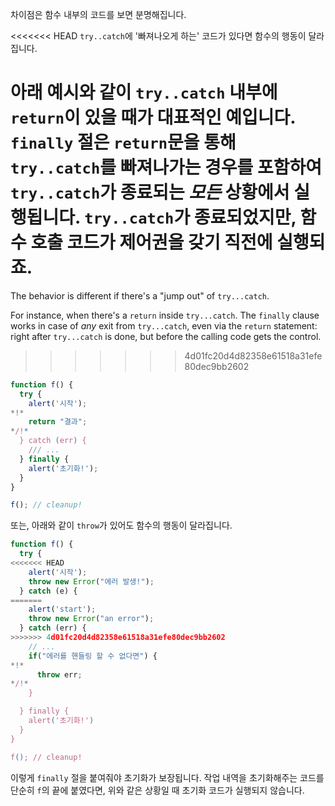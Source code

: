 차이점은 함수 내부의 코드를 보면 분명해집니다.

<<<<<<< HEAD
`try..catch`에 '빠져나오게 하는' 코드가 있다면 함수의 행동이 달라집니다.

아래 예시와 같이 `try..catch` 내부에 `return`이 있을 때가 대표적인 예입니다. `finally` 절은 `return`문을 통해 `try..catch`를 빠져나가는 경우를 포함하여 `try..catch`가 종료되는 *모든* 상황에서 실행됩니다. `try..catch`가 종료되었지만, 함수 호출 코드가 제어권을 갖기 직전에 실행되죠.
=======
The behavior is different if there's a "jump out" of `try...catch`.

For instance, when there's a `return` inside `try...catch`. The `finally` clause works in case of *any* exit from `try...catch`, even via the `return` statement: right after `try...catch` is done, but before the calling code gets the control.
>>>>>>> 4d01fc20d4d82358e61518a31efe80dec9bb2602

```js run
function f() {
  try {
    alert('시작');
*!*
    return "결과";
*/!*
  } catch (err) {
    /// ...
  } finally {
    alert('초기화!');
  }
}

f(); // cleanup!
```

또는, 아래와 같이 `throw`가 있어도 함수의 행동이 달라집니다.

```js run
function f() {
  try {
<<<<<<< HEAD
    alert('시작');
    throw new Error("에러 발생!");
  } catch (e) {
=======
    alert('start');
    throw new Error("an error");
  } catch (err) {
>>>>>>> 4d01fc20d4d82358e61518a31efe80dec9bb2602
    // ...
    if("에러를 핸들링 할 수 없다면") {
*!*
      throw err;
*/!*
    }

  } finally {
    alert('초기화!')
  }
}

f(); // cleanup!
```

이렇게 `finally` 절을 붙여줘야 초기화가 보장됩니다. 작업 내역을 초기화해주는 코드를 단순히 `f`의 끝에 붙였다면, 위와 같은 상황일 때 초기화 코드가 실행되지 않습니다.
